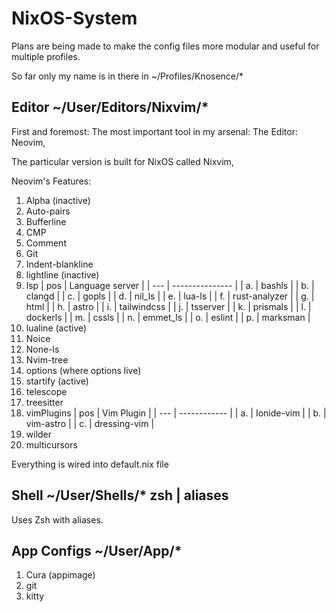 # NixOS-System

Plans are being made to make the config files more modular and useful for multiple profiles.

So far only my name is in there in ~/Profiles/Knosence/*

## Editor ~/User/Editors/Nixvim/*

First and foremost: The most important tool in my arsenal: The Editor: Neovim,

The particular version is built for NixOS called Nixvim,

Neovim's Features:

1. Alpha (inactive)
2. Auto-pairs
3. Bufferline
4. CMP
5. Comment
6. Git
7. Indent-blankline
8. lightline (inactive)
9. lsp
| pos  | Language server |
| --- | --------------- |
| a.  | bashls          |
| b.  | clangd          |
| c.  | gopls           |
| d.  | nil_ls          |
| e.  | lua-ls          |
| f.  | rust-analyzer   |
| g.  | html            |
| h.  | astro           |
| i.  | tailwindcss     |
| j.  | tsserver        |
| k.  | prismals        |
| l.  | dockerls        |
| m.  | cssls           |
| n.  | emmet_ls        |
| o.  | eslint          |
| p.  | marksman        | 
10. lualine (active)
11. Noice
12. None-ls
13. Nvim-tree
14. options (where options live)
15. startify (active)
16. telescope
17. treesitter
18. vimPlugins
| pos  | Vim Plugin   |
| --- | ------------ |
| a.  | Ionide-vim   |
| b.  | vim-astro    |
| c.  | dressing-vim |
19. wilder
20. multicursors

Everything is wired into default.nix file

## Shell ~/User/Shells/* zsh | aliases

Uses Zsh with aliases.

## App Configs ~/User/App/*
1. Cura (appimage)
2. git 
3. kitty
